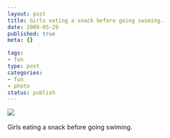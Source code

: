 ```yaml
--- 
layout: post
title: Girls eating a snack before going swiming.
date: 2009-05-29
published: true
meta: {}

tags: 
- fun
type: post
categories: 
- fun
- photo
status: publish
---
```

![](http://media.eick.us/2011/05/4Lbi8pbnEo32d2ccWHtTOM5Qo1_500.jpg)<br /><br />Girls eating a snack before going swiming.
